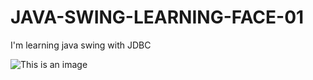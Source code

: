 # JAVA-SWING-LEARNING-FACE-01
I'm learning java swing with JDBC

![This is an image](https://freelinkedinbackgrounds.com/wp-content/uploads/2015/01/Technology-001.jpg)
